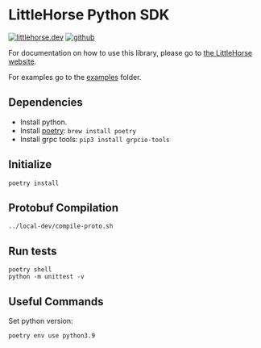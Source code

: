# LittleHorse Python SDK

<a href="https://littlehorse.dev/"><img alt="littlehorse.dev" src="https://img.shields.io/badge/-LittleHorse.dev-512BD4"></a>
<a href="https://github.com/littlehorse-enterprises/littlehorse"><img alt="github" src="https://img.shields.io/badge/-LittleHorse-gray?logo=github&logoColor=white"></a>

For documentation on how to use this library, please go to [the LittleHorse website](https://littlehorse.dev).

For examples go to the [examples](./examples/) folder.

## Dependencies

- Install python.
- Install [poetry](https://python-poetry.org/): `brew install poetry`
- Install grpc tools: `pip3 install grpcio-tools`

## Initialize

```
poetry install
```

## Protobuf Compilation

```
../local-dev/compile-proto.sh
```

## Run tests

```
poetry shell
python -m unittest -v
```

## Useful Commands

Set python version:

```
poetry env use python3.9
```
